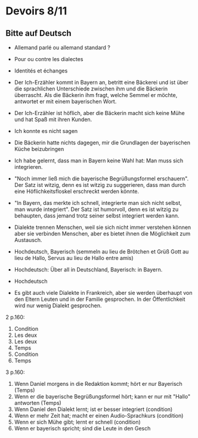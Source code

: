 
# Devoirs 8/11
## Bitte auf Deutsch

* Allemand parlé ou allemand standard ?
* Pour ou contre les dialectes
* Identités et échanges

* Der Ich-Erzähler kommt in Bayern an, betritt eine Bäckerei und ist über die sprachlichen Unterschiede zwischen ihm und die Bäckerin überrascht. Als die Bäckerin ihm fragt, welche Semmel er möchte, antwortet er mit einem bayerischen Wort. 
* Der Ich-Erzähler ist höflich, aber die Bäckerin macht sich keine Mühe und hat Spaß mit ihren Kunden.

* Ich konnte es nicht sagen
* Die Bäckerin hatte nichts dagegen, mir die Grundlagen der bayerischen Küche beizubringen
* Ich habe gelernt, dass man in Bayern keine Wahl hat: Man muss sich integrieren. 

* "Noch immer ließ mich die bayerische Begrüßungsformel erschauern". Der Satz ist witzig, denn es ist witzig zu suggerieren, dass man durch eine Höflichkeitsfloskel erschreckt werden könnte.
* "In Bayern, das merkte ich schnell, integrierte man sich nicht selbst, man wurde integriert". Der Satz ist humorvoll, denn es ist witzig zu behaupten, dass jemand trotz seiner selbst integriert werden kann.

* Dialekte trennen Menschen, weil sie sich nicht immer verstehen können aber sie verbinden Menschen, aber es bietet ihnen die Möglichkeit zum Austausch. 

* Hochdeutsch, Bayerisch (semmeln au lieu de Brötchen et Grüß Gott au lieu de Hallo, Servus au lieu de Hallo entre amis)
* Hochdeutsch: Über all in Deutschland, Bayerisch: in Bayern. 
* Hochdeutsch
* Es gibt auch viele Dialekte in Frankreich, aber sie werden überhaupt von den Eltern Leuten und in der Familie gesprochen. In der Öffentlichkeit wird nur wenig Dialekt gesprochen.

2 p.160:

1. Condition
2. Les deux
3. Les deux
4. Temps
5. Condition
6. Temps

3 p.160:

1. Wenn Daniel morgens in die Redaktion kommt; hört er nur Bayerisch (Temps)
2. Wenn er die bayerische Begrüßungsformel hört; kann er nur mit "Hallo" antworten (Temps)
3. Wenn Daniel den Dialekt lernt; ist er besser integriert (condition)
4. Wenn er mehr Zeit hat; macht er einen Audio-Sprachkurs (condition)
5. Wenn er sich Mühe gibt; lernt er schnell (condition)
6. Wenn er bayerisch spricht; sind die Leute in den Gesch
<!--stackedit_data:
eyJoaXN0b3J5IjpbLTk0NTc2MDUwOCwxOTg5Mzc3MzE1LC0xNz
UxMDk4NzgxLC00Nzk4MjQ3NjUsLTgxNzM2ODQxM119
-->